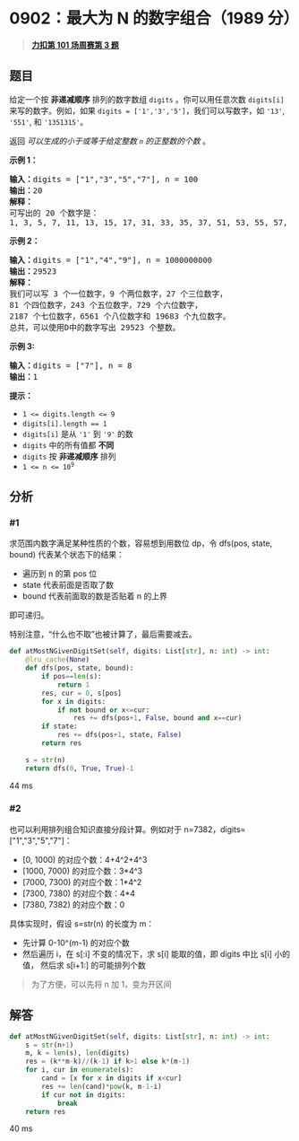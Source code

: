 # 0902：最大为 N 的数字组合（1989 分）


> <u>**[力扣第 101 场周赛第 3 题](https://leetcode.cn/problems/numbers-at-most-n-given-digit-set/)**</u>

## 题目

<p>给定一个按 <strong>非递减顺序</strong> 排列的数字数组<meta charset="UTF-8" /> <code>digits</code> 。你可以用任意次数 <code>digits[i]</code> 来写的数字。例如，如果<meta charset="UTF-8" /> <code>digits = ['1','3','5']</code>，我们可以写数字，如<meta charset="UTF-8" /> <code>'13'</code>, <code>'551'</code>, 和 <code>'1351315'</code>。</p>

<p>返回 <em>可以生成的小于或等于给定整数 <code>n</code> 的正整数的个数</em> 。</p>



<p><strong>示例 1：</strong></p>

<pre>
<strong>输入：</strong>digits = ["1","3","5","7"], n = 100
<strong>输出：</strong>20
<strong>解释：</strong>
可写出的 20 个数字是：
1, 3, 5, 7, 11, 13, 15, 17, 31, 33, 35, 37, 51, 53, 55, 57, 71, 73, 75, 77.
</pre>

<p><strong>示例 2：</strong></p>

<pre>
<strong>输入：</strong>digits = ["1","4","9"], n = 1000000000
<strong>输出：</strong>29523
<strong>解释：</strong>
我们可以写 3 个一位数字，9 个两位数字，27 个三位数字，
81 个四位数字，243 个五位数字，729 个六位数字，
2187 个七位数字，6561 个八位数字和 19683 个九位数字。
总共，可以使用D中的数字写出 29523 个整数。</pre>

<p><strong>示例 3:</strong></p>

<pre>
<strong>输入：</strong>digits = ["7"], n = 8
<strong>输出：</strong>1
</pre>



<p><strong>提示：</strong></p>
<meta charset="UTF-8" />

<ul>
<li><code>1 &lt;= digits.length &lt;= 9</code></li>
<li><code>digits[i].length == 1</code></li>
<li><code>digits[i]</code> 是从 <code>'1'</code> 到 <code>'9'</code> 的数</li>
<li><code>digits</code> 中的所有值都 <strong>不同</strong> </li>
<li><code>digits</code> 按 <strong>非递减顺序</strong> 排列</li>
<li><code>1 &lt;= n &lt;= 10<sup>9</sup></code></li>
</ul>




## 分析

### #1

求范围内数字满足某种性质的个数，容易想到用数位 dp，令 dfs(pos, state, bound) 代表某个状态下的结果：
- 遍历到 n 的第 pos 位
- state 代表前面是否取了数
- bound 代表前面取的数是否贴着 n 的上界

即可递归。

特别注意，“什么也不取”也被计算了，最后需要减去。

```python
def atMostNGivenDigitSet(self, digits: List[str], n: int) -> int:
    @lru_cache(None)
    def dfs(pos, state, bound):
        if pos==len(s):
            return 1
        res, cur = 0, s[pos]
        for x in digits:
            if not bound or x<=cur:
                res += dfs(pos+1, False, bound and x==cur)
        if state:
            res += dfs(pos+1, state, False)
        return res
    
    s = str(n)
    return dfs(0, True, True)-1
```
44 ms

### #2

也可以利用排列组合知识直接分段计算。例如对于 n=7382，digits=["1","3","5","7"]：
    
- [0, 1000) 的对应个数：4+4^2+4^3
- [1000, 7000) 的对应个数：3*4^3     
- [7000, 7300) 的对应个数：1*4^2
- [7300, 7380) 的对应个数：4*4
- [7380, 7382) 的对应个数：0

具体实现时，假设 s=str(n) 的长度为 m：
- 先计算 0-10^(m-1) 的对应个数
- 然后遍历 i，在 s[:i] 不变的情况下，求 s[i] 能取的值，即 digits 中比 s[i] 小的值，
然后求 s[i+1:] 的可能排列个数

> 为了方便，可以先将 n 加 1，变为开区间

## 解答

```python
def atMostNGivenDigitSet(self, digits: List[str], n: int) -> int:
    s = str(n+1)
    m, k = len(s), len(digits)
    res = (k**m-k)//(k-1) if k>1 else k*(m-1)
    for i, cur in enumerate(s):
        cand = [x for x in digits if x<cur]
        res += len(cand)*pow(k, m-1-i)
        if cur not in digits:
            break
    return res
```
40 ms

